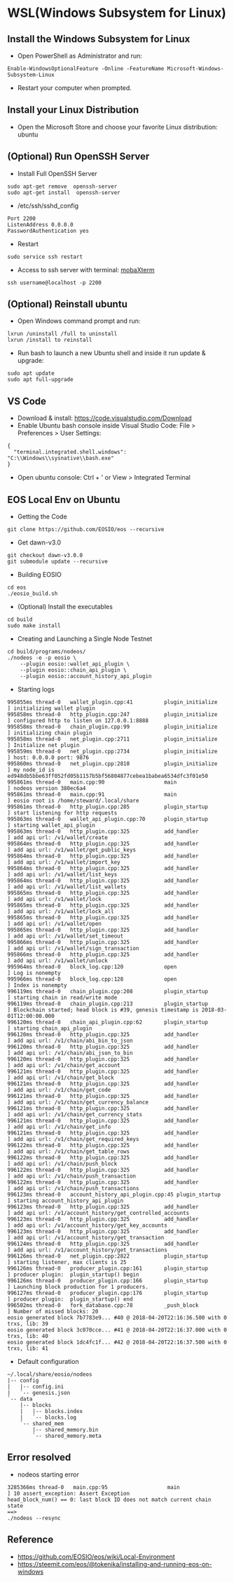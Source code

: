 # WSL(Windows Subsystem for Linux) 

## Install the Windows Subsystem for Linux
- Open PowerShell as Administrator and run:
```
Enable-WindowsOptionalFeature -Online -FeatureName Microsoft-Windows-Subsystem-Linux
```
- Restart your computer when prompted.

## Install your Linux Distribution
- Open the Microsoft Store and choose your favorite Linux distribution: ubuntu

## (Optional) Run OpenSSH Server
- Install Full OpenSSH Server
```
sudo apt-get remove  openssh-server
sudo apt-get install  openssh-server
```
- /etc/ssh/sshd_config
```
Port 2200
ListenAddress 0.0.0.0
PasswordAuthentication yes
```
- Restart
```
sudo service ssh restart 
```
- Access to ssh server with terminal: [mobaXterm](https://mobaxterm.mobatek.net)
```
ssh username@localhost -p 2200
```
## (Optional) Reinstall ubuntu
- Open Windows command prompt and run:
```
lxrun /uninstall /full to uninstall
lxrun /install to reinstall
```
- Run bash to launch a new Ubuntu shell and inside it run update & upgrade:
```
sudo apt update
sudo apt full-upgrade
```

## VS Code
- Download & install: https://code.visualstudio.com/Download
- Enable Ubuntu bash console inside Visual Studio Code: File > Preferences > User Settings:
```
{
  "terminal.integrated.shell.windows":  "C:\\Windows\\sysnative\\bash.exe"
}
```
- Open ubuntu console: Ctrl + ' or View > Integrated Terminal

## EOS Local Env on Ubuntu
- Getting the Code
```
git clone https://github.com/EOSIO/eos --recursive
```
- Get dawn-v3.0
```
git checkout dawn-v3.0.0
git submodule update --recursive
```
- Building EOSIO
```
cd eos
./eosio_build.sh
```
- (Optional) Install the executables
```
cd build
sudo make install
```
- Creating and Launching a Single Node Testnet
```
cd build/programs/nodeos/
./nodeos -e -p eosio \
    --plugin eosio::wallet_api_plugin \
    --plugin eosio::chain_api_plugin \
    --plugin eosio::account_history_api_plugin
```
- Starting logs
```
995855ms thread-0   wallet_plugin.cpp:41          plugin_initialize    ] initializing wallet plugin
995858ms thread-0   http_plugin.cpp:247           plugin_initialize    ] configured http to listen on 127.0.0.1:8888
995858ms thread-0   chain_plugin.cpp:99           plugin_initialize    ] initializing chain plugin
995858ms thread-0   net_plugin.cpp:2711           plugin_initialize    ] Initialize net plugin
995859ms thread-0   net_plugin.cpp:2734           plugin_initialize    ] host: 0.0.0.0 port: 9876
995860ms thread-0   net_plugin.cpp:2810           plugin_initialize    ] my node_id is ed948db5bbe63ff052fd05b1157b5bf56804877cebea1babea6534dfc3f01e50
995861ms thread-0   main.cpp:90                   main                 ] nodeos version 380ec6a4
995861ms thread-0   main.cpp:91                   main                 ] eosio root is /home/steward/.local/share
995861ms thread-0   http_plugin.cpp:285           plugin_startup       ] start listening for http requests
995863ms thread-0   wallet_api_plugin.cpp:70      plugin_startup       ] starting wallet_api_plugin
995863ms thread-0   http_plugin.cpp:325           add_handler          ] add api url: /v1/wallet/create
995864ms thread-0   http_plugin.cpp:325           add_handler          ] add api url: /v1/wallet/get_public_keys
995864ms thread-0   http_plugin.cpp:325           add_handler          ] add api url: /v1/wallet/import_key
995864ms thread-0   http_plugin.cpp:325           add_handler          ] add api url: /v1/wallet/list_keys
995864ms thread-0   http_plugin.cpp:325           add_handler          ] add api url: /v1/wallet/list_wallets
995865ms thread-0   http_plugin.cpp:325           add_handler          ] add api url: /v1/wallet/lock
995865ms thread-0   http_plugin.cpp:325           add_handler          ] add api url: /v1/wallet/lock_all
995865ms thread-0   http_plugin.cpp:325           add_handler          ] add api url: /v1/wallet/open
995865ms thread-0   http_plugin.cpp:325           add_handler          ] add api url: /v1/wallet/set_timeout
995866ms thread-0   http_plugin.cpp:325           add_handler          ] add api url: /v1/wallet/sign_transaction
995866ms thread-0   http_plugin.cpp:325           add_handler          ] add api url: /v1/wallet/unlock
995964ms thread-0   block_log.cpp:120             open                 ] Log is nonempty
995966ms thread-0   block_log.cpp:128             open                 ] Index is nonempty
996119ms thread-0   chain_plugin.cpp:208          plugin_startup       ] starting chain in read/write mode
996119ms thread-0   chain_plugin.cpp:213          plugin_startup       ] Blockchain started; head block is #39, genesis timestamp is 2018-03-01T12:00:00.000
996120ms thread-0   chain_api_plugin.cpp:62       plugin_startup       ] starting chain_api_plugin
996120ms thread-0   http_plugin.cpp:325           add_handler          ] add api url: /v1/chain/abi_bin_to_json
996120ms thread-0   http_plugin.cpp:325           add_handler          ] add api url: /v1/chain/abi_json_to_bin
996120ms thread-0   http_plugin.cpp:325           add_handler          ] add api url: /v1/chain/get_account
996121ms thread-0   http_plugin.cpp:325           add_handler          ] add api url: /v1/chain/get_block
996121ms thread-0   http_plugin.cpp:325           add_handler          ] add api url: /v1/chain/get_code
996121ms thread-0   http_plugin.cpp:325           add_handler          ] add api url: /v1/chain/get_currency_balance
996121ms thread-0   http_plugin.cpp:325           add_handler          ] add api url: /v1/chain/get_currency_stats
996121ms thread-0   http_plugin.cpp:325           add_handler          ] add api url: /v1/chain/get_info
996121ms thread-0   http_plugin.cpp:325           add_handler          ] add api url: /v1/chain/get_required_keys
996122ms thread-0   http_plugin.cpp:325           add_handler          ] add api url: /v1/chain/get_table_rows
996122ms thread-0   http_plugin.cpp:325           add_handler          ] add api url: /v1/chain/push_block
996122ms thread-0   http_plugin.cpp:325           add_handler          ] add api url: /v1/chain/push_transaction
996122ms thread-0   http_plugin.cpp:325           add_handler          ] add api url: /v1/chain/push_transactions
996123ms thread-0   account_history_api_plugin.cpp:45 plugin_startup       ] starting account_history_api_plugin
996123ms thread-0   http_plugin.cpp:325           add_handler          ] add api url: /v1/account_history/get_controlled_accounts
996123ms thread-0   http_plugin.cpp:325           add_handler          ] add api url: /v1/account_history/get_key_accounts
996123ms thread-0   http_plugin.cpp:325           add_handler          ] add api url: /v1/account_history/get_transaction
996124ms thread-0   http_plugin.cpp:325           add_handler          ] add api url: /v1/account_history/get_transactions
996126ms thread-0   net_plugin.cpp:2822           plugin_startup       ] starting listener, max clients is 25
996126ms thread-0   producer_plugin.cpp:161       plugin_startup       ] producer plugin:  plugin_startup() begin
996126ms thread-0   producer_plugin.cpp:166       plugin_startup       ] Launching block production for 1 producers.
996127ms thread-0   producer_plugin.cpp:176       plugin_startup       ] producer plugin:  plugin_startup() end
996502ms thread-0   fork_database.cpp:78          _push_block          ] Number of missed blocks: 20
eosio generated block 7b7783e9... #40 @ 2018-04-20T22:16:36.500 with 0 trxs, lib: 39
eosio generated block 3c070cce... #41 @ 2018-04-20T22:16:37.000 with 0 trxs, lib: 40
eosio generated block 1dc4fc1f... #42 @ 2018-04-20T22:16:37.500 with 0 trxs, lib: 41
```
- Default configuration
```
~/.local/share/eosio/nodeos
|-- config
|   |-- config.ini
|   `-- genesis.json
`-- data
    |-- blocks
    |   |-- blocks.index
    |   `-- blocks.log
    `-- shared_mem
        |-- shared_memory.bin
        `-- shared_memory.meta
```

## Error resolved
- nodeos starting error
```
3285366ms thread-0   main.cpp:95                   main                 ] 10 assert_exception: Assert Exception
head_block_num() == 0: last block ID does not match current chain state
==> 
./nodeos --resync
```
## Reference
- https://github.com/EOSIO/eos/wiki/Local-Environment
- https://steemit.com/eos/@tokenika/installing-and-running-eos-on-windows

